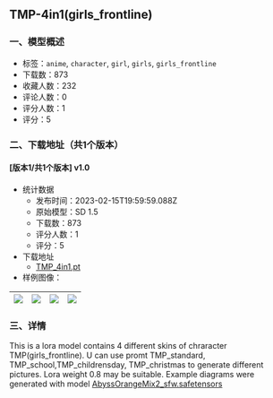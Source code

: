 ## TMP-4in1(girls_frontline)
### 一、模型概述

- 标签：`anime`, `character`, `girl`, `girls`, `girls_frontline`
- 下载数：873
- 收藏人数：232
- 评论人数：0
- 评分人数：1
- 评分：5

### 二、下载地址（共1个版本）

#### [版本1/共1个版本] v1.0

- 统计数据
  - 发布时间：2023-02-15T19:59:59.088Z
  - 原始模型：SD 1.5
  - 下载数：873
  - 评分人数：1
  - 评分：5
- 下载地址
  - [TMP_4in1.pt](https://civitai.com/api/download/models/10921)
- 样例图像：

| <img src="https://image.civitai.com/xG1nkqKTMzGDvpLrqFT7WA/d619ca44-64bb-4cd4-d3a2-d8fb40e80000/width=450/105630.jpeg" /> | <img src="https://image.civitai.com/xG1nkqKTMzGDvpLrqFT7WA/09a84af1-987b-4ee4-6a7e-b97b5b09b900/width=450/105640.jpeg" /> | <img src="https://image.civitai.com/xG1nkqKTMzGDvpLrqFT7WA/6e0ece3d-f990-438e-c90a-60bd28621f00/width=450/105639.jpeg" /> | <img src="https://image.civitai.com/xG1nkqKTMzGDvpLrqFT7WA/cb38e43d-9fc9-42a6-306c-8d24f5ef6600/width=450/105638.jpeg" /> |
| ---- | ---- | ---- | ---- |


### 三、详情
<p>This is a lora model contains 4 different skins of chraracter TMP(girls_frontline). U can use promt TMP_standard, TMP_school,TMP_childrensday, TMP_christmas to generate different pictures. Lora weight 0.8 may be suitable. Example diagrams were generated with model <a target="_blank" rel="ugc" href="https://huggingface.co/WarriorMama777/OrangeMixs/blob/main/Models/AbyssOrangeMix2/AbyssOrangeMix2_sfw.safetensors">AbyssOrangeMix2_sfw.safetensors</a></p><p><br /></p>